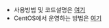 
- 사용방법 및 코드설명은 [여기](https://donggyuu.github.io/development/like-click-bot/)
- CentOS에서 운영하는 방법은 [여기](https://donggyuu.github.io/development/install-selenium-on-centos/)
